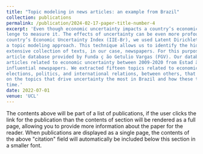 ```yaml
---
title: "Topic modeling in news articles: an example from Brazil"
collection: publications
permalink: /publication/2024-02-17-paper-title-number-4
excerpt: 'Even though economic uncertainty impacts a country’s economic activity, it remains a chal-
lenge to measure it. The effects of uncertainty can be even more profound and prolonged on emerging market economies. This is the case of Brazil, an emerging market economy that expe-rienced a recession between 2014- 2016, political instability, and corruption scandals in the last decade. To identify the topics related to economic uncertainty and how these topics inform the
country’s Economic Uncertainty Index (IIE-Br), we used Latent Dirichlet Allocation (LDA),
a topic modeling approach. This technique allows us to identify the hidden topics from an
extensive collection of texts, in our case, newspapers. For this purpose, we used the newspaper
article database provided by Funda ̧c ̃ao Getulio Vargas (FGV). Our database consists of 8263
articles related to economic uncertainty between 2009-2020 from Estad ̃ao, one of Brazil’s most
influential newspapers. We extracted fifteen topics related to economic uncertainty, such as
elections, politics, and international relations, between others, that gave us more information
on the topics that drive uncertainty the most in Brazil and how these topics have changed over
time.'
date: 2022-07-01
venue: 'UCL'
---
```


The contents above will be part of a list of publications, if the user clicks the link for the publication than the contents of section will be rendered as a full page, allowing you to provide more information about the paper for the reader. When publications are displayed as a single page, the contents of the above "citation" field will automatically be included below this section in a smaller font.
